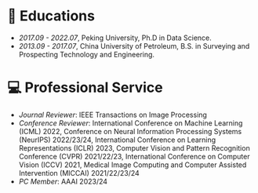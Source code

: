 # 📖 Educations
- *2017.09 - 2022.07*, Peking University, Ph.D in Data Science.
- *2013.09 - 2017.07*, China University of Petroleum, B.S. in Surveying and Prospecting Technology and Engineering. 

[comment]: <> (# 💬 Invited Talks)

[comment]: <> (- *2021.06*, Lorem ipsum dolor sit amet, consectetur adipiscing elit. Vivamus ornare aliquet ipsum, ac tempus justo dapibus sit amet. )

[comment]: <> (- *2021.03*, Lorem ipsum dolor sit amet, consectetur adipiscing elit. Vivamus ornare aliquet ipsum, ac tempus justo dapibus sit amet.  \| [\[video\]]&#40;https://github.com/&#41;)

# 💻 Professional Service
- *Journal Reviewer*: IEEE Transactions on Image Processing
- *Conference Reviewer*: International Conference on Machine Learning (ICML) 2022, Conference on Neural Information Processing Systems (NeurIPS) 2022/23/24, International Conference on Learning Representations (ICLR) 2023, Computer Vision and Pattern Recognition Conference (CVPR) 2021/22/23, International Conference on Computer Vision (ICCV) 2021, Medical Image Computing and Computer Assisted Intervention (MICCAI) 2021/22/23/24
- *PC Member*: AAAI 2023/24
